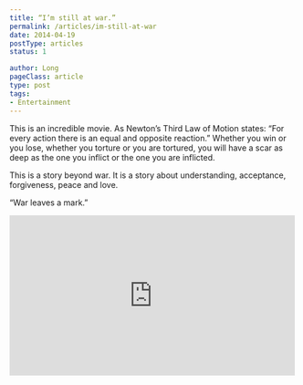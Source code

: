 ```yaml
---
title: “I’m still at war.”
permalink: /articles/im-still-at-war
date: 2014-04-19
postType: articles
status: 1

author: Long
pageClass: article
type: post
tags:
- Entertainment
---
```


This is an incredible movie. As Newton’s Third Law of Motion states: “For every action there is an equal and opposite reaction.” Whether you win or you lose, whether you torture or you are tortured, you will have a scar as deep as the one you inflict or the one you are inflicted.

This is a story beyond war. It is a story about understanding, acceptance, forgiveness, peace and love.

“War leaves a mark.”

<div class="video-wrapper">
  <iframe width="500" height="281" src="https://www.youtube.com/embed/px04904hm88?feature=oembed" frameborder="0" allow="autoplay; encrypted-media" allowfullscreen=""></iframe>
</div>
